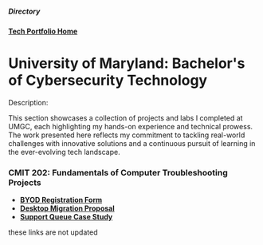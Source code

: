 <h5>Directory</h5> 

<b>[Tech Portfolio Home](https://github.com/Jays1115/Jalen-Smith.git)</b>

# University of Maryland: Bachelor's of Cybersecurity Technology

<p> Description: </p>
This section showcases a collection of projects and labs I completed at UMGC, each highlighting my hands-on experience and technical prowess. The work presented here reflects my commitment to tackling real-world challenges with innovative solutions and a continuous pursuit of learning in the ever-evolving tech landscape.

<h3> CMIT 202: Fundamentals of Computer Troubleshooting Projects </h3>

- <b>[BYOD Registration Form](https://github.com/Jays1115/Migrating-a-static-website-to-AWS-Cloud.git)</b>
- <b>[Desktop Migration Proposal](https://github.com/Jays1115/Migrating-a-static-website-to-AWS-Cloud.git)</b>
- <b>[Support Queue Case Study](https://github.com/Jays1115/Migrating-a-static-website-to-AWS-Cloud.git)</b>

<p>these links are not updated</p>
